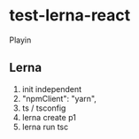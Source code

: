 # test-lerna-react

Playin

## Lerna

1. init independent
2. "npmClient": "yarn",
3. ts / tsconfig
4. lerna create p1
5. lerna run tsc

